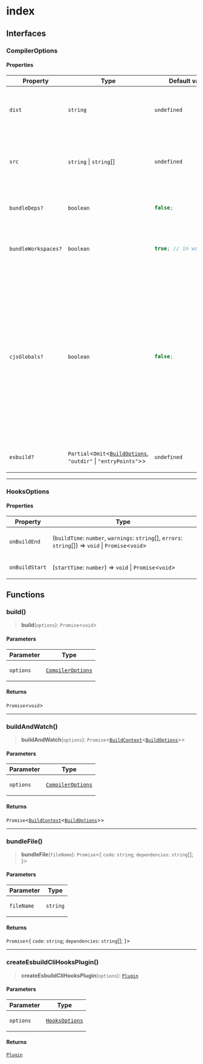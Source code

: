 # index

## Interfaces

### CompilerOptions

#### Properties

<table>
<thead>
<tr>
<th>Property</th>
<th>Type</th>
<th>Default value</th>
<th>Description</th>
</tr>
</thead>
<tbody>
<tr>
<td>

<a id="dist"></a> `dist`

</td>
<td>

`string`

</td>
<td>

`undefined`

</td>
<td>

The output directory

**Example**

```ts
dist: "dist";
```

</td>
</tr>
<tr>
<td>

<a id="src"></a> `src`

</td>
<td>

`string` \| `string`[]

</td>
<td>

`undefined`

</td>
<td>

The source file or files to compile

**Example**

```ts
src: "src/index.ts";
```

</td>
</tr>
<tr>
<td>

<a id="bundledeps"></a> `bundleDeps?`

</td>
<td>

`boolean`

</td>
<td>

```ts
false;
```

</td>
<td>

If true the bundle will also include all dependencies

</td>
</tr>
<tr>
<td>

<a id="bundleworkspaces"></a> `bundleWorkspaces?`

</td>
<td>

`boolean`

</td>
<td>

```ts
true; // in watch mode
```

</td>
<td>

If true the bundle will also include all workspace dependencies.

</td>
</tr>
<tr>
<td>

<a id="cjsglobals"></a> `cjsGlobals?`

</td>
<td>

`boolean`

</td>
<td>

```ts
false;
```

</td>
<td>

Adds CommonJS global variables within esm bundle like:

- `__dirname` - Corresponds to the directory of the generated bundle file
- `__filename` - Corresponds to the file path of the generated bundle file
- `require` - Corresponds to the Node.js synchronous function to import modules

</td>
</tr>
<tr>
<td>

<a id="esbuild"></a> `esbuild?`

</td>
<td>

`Partial`\<`Omit`\<[`BuildOptions`](esbuild.md#buildoptions), `"outdir"` \| `"entryPoints"`\>\>

</td>
<td>

`undefined`

</td>
<td>

Options to pass to esbuild

</td>
</tr>
</tbody>
</table>

---

### HooksOptions

#### Properties

<table>
<thead>
<tr>
<th>Property</th>
<th>Type</th>
</tr>
</thead>
<tbody>
<tr>
<td>

<a id="onbuildend"></a> `onBuildEnd`

</td>
<td>

(`buildTime`: `number`, `warnings`: `string`[], `errors`: `string`[]) => `void` \| `Promise`\<`void`\>

</td>
</tr>
<tr>
<td>

<a id="onbuildstart"></a> `onBuildStart`

</td>
<td>

(`startTime`: `number`) => `void` \| `Promise`\<`void`\>

</td>
</tr>
</tbody>
</table>

## Functions

### build()

> **build**(`options`): `Promise`\<`void`\>

#### Parameters

<table>
<thead>
<tr>
<th>Parameter</th>
<th>Type</th>
</tr>
</thead>
<tbody>
<tr>
<td>

`options`

</td>
<td>

[`CompilerOptions`](module_index.md#compileroptions)

</td>
</tr>
</tbody>
</table>

#### Returns

`Promise`\<`void`\>

---

### buildAndWatch()

> **buildAndWatch**(`options`): `Promise`\<[`BuildContext`](esbuild.md#buildcontextprovidedoptions)\<[`BuildOptions`](esbuild.md#buildoptions)\>\>

#### Parameters

<table>
<thead>
<tr>
<th>Parameter</th>
<th>Type</th>
</tr>
</thead>
<tbody>
<tr>
<td>

`options`

</td>
<td>

[`CompilerOptions`](module_index.md#compileroptions)

</td>
</tr>
</tbody>
</table>

#### Returns

`Promise`\<[`BuildContext`](esbuild.md#buildcontextprovidedoptions)\<[`BuildOptions`](esbuild.md#buildoptions)\>\>

---

### bundleFile()

> **bundleFile**(`fileName`): `Promise`\<\{ `code`: `string`; `dependencies`: `string`[]; \}\>

#### Parameters

<table>
<thead>
<tr>
<th>Parameter</th>
<th>Type</th>
</tr>
</thead>
<tbody>
<tr>
<td>

`fileName`

</td>
<td>

`string`

</td>
</tr>
</tbody>
</table>

#### Returns

`Promise`\<\{ `code`: `string`; `dependencies`: `string`[]; \}\>

---

### createEsbuildCliHooksPlugin()

> **createEsbuildCliHooksPlugin**(`options`): [`Plugin`](esbuild.md#plugin)

#### Parameters

<table>
<thead>
<tr>
<th>Parameter</th>
<th>Type</th>
</tr>
</thead>
<tbody>
<tr>
<td>

`options`

</td>
<td>

[`HooksOptions`](module_index.md#hooksoptions)

</td>
</tr>
</tbody>
</table>

#### Returns

[`Plugin`](esbuild.md#plugin)
